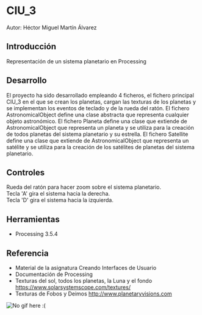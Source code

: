 # CIU_3

Autor: Héctor Miguel Martín Álvarez

## Introducción

Representación de un sistema planetario en Processing

## Desarrollo

El proyecto ha sido desarrollado empleando 4 ficheros, el fichero principal CIU_3 en el que se crean los planetas, cargan las texturas de los planetas y se implementan los eventos de teclado y de la rueda del ratón.
El fichero AstronomicalObject define una clase abstracta que representa cualquier objeto astronómico.
El fichero Planeta define una clase que extiende de AstronomicalObject que representa un planeta y se utiliza para la creación de todos planetas del sistema planetario y su estrella.
El fichero Satellite define una clase que extiende de AstronomicalObject que representa un satélite y se utiliza para la creación de los satélites de planetas del sistema planetario.

## Controles

Rueda del ratón para hacer zoom sobre el sistema planetario.</br>
Tecla 'A' gira el sistema hacia la derecha. </br>
Tecla 'D' gira el sistema hacia la izquierda.

## Herramientas

  - Processing 3.5.4

## Referencia

  - Material de la asignatura Creando Interfaces de Usuario
  - Documentación de Processing
  - Texturas del sol, todos los planetas, la Luna y el fondo https://www.solarsystemscope.com/textures/
  - Texturas de Fobos y Deimos http://www.planetaryvisions.com

![No gif here :(]()
